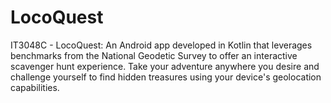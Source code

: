 # LocoQuest
IT3048C - LocoQuest: An Android app developed in Kotlin that leverages benchmarks from the National Geodetic Survey to offer an interactive scavenger hunt experience. Take your adventure anywhere you desire and challenge yourself to find hidden treasures using your device's geolocation capabilities.
